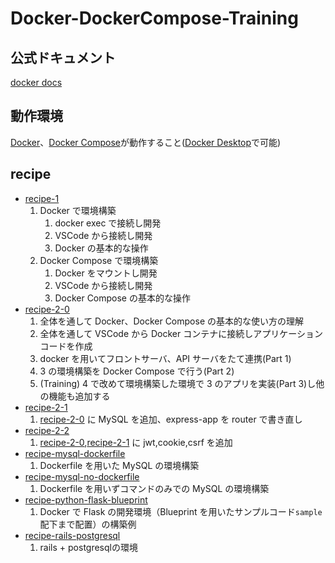 # Docker-DockerCompose-Training

## 公式ドキュメント

[docker docs](https://docs.docker.com/)

## 動作環境

[Docker](https://www.docker.com/)、[Docker Compose](https://docs.docker.com/compose/)が動作すること([Docker Desktop](https://www.docker.com/get-started)で可能)

## recipe

- [recipe-1](./recipe-1/README.md)
  1. Docker で環境構築
     1. docker exec で接続し開発
     1. VSCode から接続し開発
     1. Docker の基本的な操作
  2. Docker Compose で環境構築
     1. Docker をマウントし開発
     1. VSCode から接続し開発
     1. Docker Compose の基本的な操作
- [recipe-2-0](./recipe-2-0/README.md)
  1. 全体を通して Docker、Docker Compose の基本的な使い方の理解
  2. 全体を通して VSCode から Docker コンテナに接続しアプリケーションコードを作成
  3. docker を用いてフロントサーバ、API サーバをたて連携(Part 1)
  4. 3 の環境構築を Docker Compose で行う(Part 2)
  5. (Training) 4 で改めて環境構築した環境で 3 のアプリを実装(Part 3)し他の機能も追加する
- [recipe-2-1](./recipe-2-1/README.md)
  1. [recipe-2-0](./recipe-2-0/README.md) に MySQL を追加、express-app を router で書き直し
- [recipe-2-2](./recipe-2-2/README.md)
  1. [recipe-2-0](./recipe-2-0/README.md),[recipe-2-1](./recipe-2-1/README.md) に jwt,cookie,csrf を追加
- [recipe-mysql-dockerfile](./recipe-mysql-dockerfile/README.md)
  1. Dockerfile を用いた MySQL の環境構築
- [recipe-mysql-no-dockerfile](./recipe-mysql-no-dockerfile/README.md)
  1. Dockerfile を用いずコマンドのみでの MySQL の環境構築
- [recipe-python-flask-blueprint](./recipe-python-flask-blueprint/README.md)
  1. Docker で Flask の開発環境（Blueprint を用いたサンプルコード`sample`配下まで配置）の構築例
- [recipe-rails-postgresql](./recipe-rails-postgresql)
  1. rails + postgresqlの環境